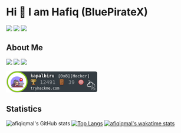 # Hi 👋 I am Hafiq (BluePirateX)
[<img src="https://img.shields.io/badge/Facebook-1877F2?style=for-the-badge&logo=facebook&logoColor=white" />](https://www.facebook.com/mhias93/) 
[<img src="https://img.shields.io/badge/medium-%2312100E.svg?&style=for-the-badge&logo=medium&logoColor=white" />](https://hafiqiqmal93.medium.com/)
[<img src="https://img.shields.io/badge/LinkedIn-0077B5?style=for-the-badge&logo=linkedin&logoColor=white" />](https://www.linkedin.com/in/hafiq93/)

  
## About Me

[<img src="https://img.shields.io/badge/Laravel-FF2D20?style=for-the-badge&logo=laravel&logoColor=white">]()
[<img src="https://img.shields.io/badge/nuxt.js-00C58E?style=for-the-badge&logo=nuxt-dot-js&logoColor=white">]()
[<img src="https://img.shields.io/badge/Android-3DDC84?style=for-the-badge&logo=android&logoColor=white">]()


<img src="https://raw.githubusercontent.com/afiqiqmal/afiqiqmal/main/assets/tryhackme.png?token=ACFBZMBE57L7G5BVRMB3H73AYQ77S">


## Statistics
  
![afiqiqmal's GitHub stats](https://github-readme-stats.vercel.app/api?username=afiqiqmal&bg_color=30,e96443,904e95&title_color=fff&text_color=fff)
[![Top Langs](https://github-readme-stats.vercel.app/api/top-langs/?username=afiqiqmal&bg_color=30,e96443,904e95&title_color=fff&text_color=fff&layout=compact)](https://github.com/afiqiqmal/github-readme-stats)
[![afiqiqmal's wakatime stats](https://github-readme-stats.vercel.app/api/wakatime?username=afiqiqmal)](https://github.com/afiqiqmal/github-readme-stats)

 
